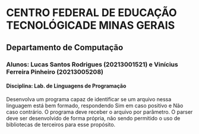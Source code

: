 # <b>CENTRO FEDERAL DE EDUCAÇÃO TECNOLÓGICADE MINAS GERAIS</b>
## <p> Departamento de Computação


### <p>Alunos: Lucas Santos Rodrigues (20213001521) e Vinícius Ferreira Pinheiro (20213005208)

#### Disciplina: Lab. de Linguagens de Programação

Desenvolva um programa capaz de identificar se um arquivo nessa linguagem está bem formado, respondendo Sim em caso positivo e Não caso contrário. O programa deve receber o arquivo por parâmetro. O parser deve ser desenvolvido de forma própria, não sendo permitido o uso de bibliotecas de terceiros para esse propósito.

